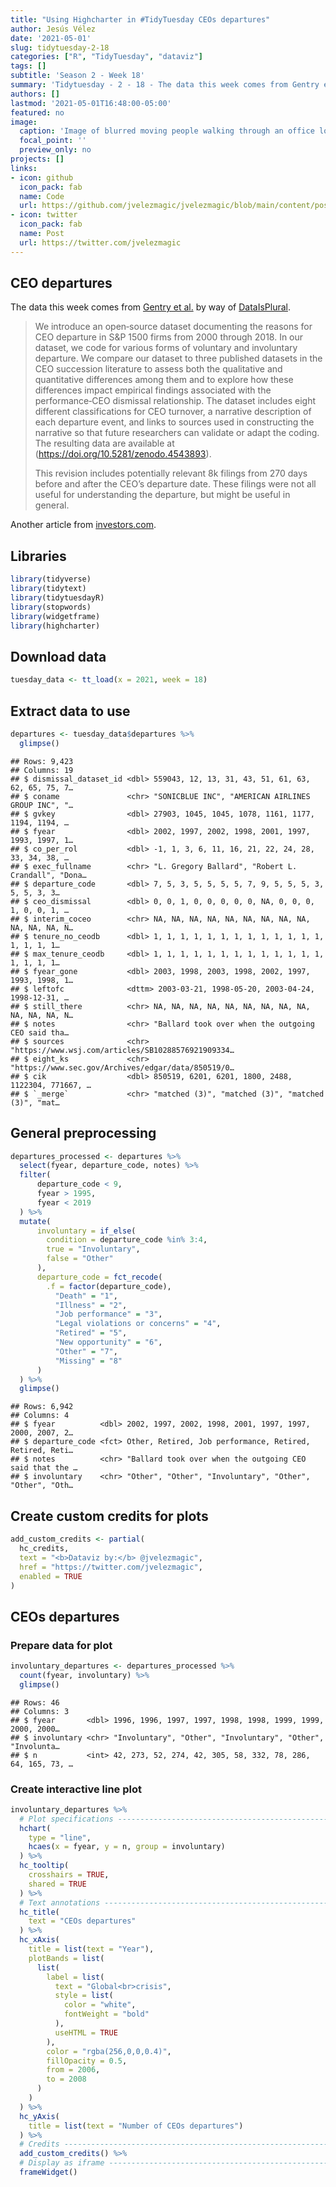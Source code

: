 ```yaml
---
title: "Using Highcharter in #TidyTuesday CEOs departures"
author: Jesús Vélez
date: '2021-05-01'
slug: tidytuesday-2-18
categories: ["R", "TidyTuesday", "dataviz"]
tags: []
subtitle: 'Season 2 - Week 18'
summary: 'Tidytuesday - 2 - 18 - The data this week comes from Gentry et al. by way of DataIsPlural. Learn how to use Highcharter, a wrapper for Highcharts javascript library and its modules.'
authors: []
lastmod: '2021-05-01T16:48:00-05:00'
featured: no
image:
  caption: 'Image of blurred moving people walking through an office lobby'
  focal_point: ''
  preview_only: no
projects: []
links:
- icon: github
  icon_pack: fab
  name: Code
  url: https://github.com/jvelezmagic/jvelezmagic/blob/main/content/post/2021-05-01-tidytuesday-2-18/index.Rmarkdown
- icon: twitter
  icon_pack: fab
  name: Post
  url: https://twitter.com/jvelezmagic
---
```


<script src="{{< blogdown/postref >}}index_files/htmlwidgets/htmlwidgets.js"></script>
<script src="{{< blogdown/postref >}}index_files/pymjs/pym.v1.js"></script>
<script src="{{< blogdown/postref >}}index_files/widgetframe-binding/widgetframe.js"></script>
<script src="{{< blogdown/postref >}}index_files/htmlwidgets/htmlwidgets.js"></script>
<script src="{{< blogdown/postref >}}index_files/pymjs/pym.v1.js"></script>
<script src="{{< blogdown/postref >}}index_files/widgetframe-binding/widgetframe.js"></script>
<script src="{{< blogdown/postref >}}index_files/htmlwidgets/htmlwidgets.js"></script>
<script src="{{< blogdown/postref >}}index_files/pymjs/pym.v1.js"></script>
<script src="{{< blogdown/postref >}}index_files/widgetframe-binding/widgetframe.js"></script>

## CEO departures

The data this week comes from [Gentry et al.](https://onlinelibrary.wiley.com/doi/abs/10.1002/smj.3278) by way of [DataIsPlural](https://www.data-is-plural.com/archive/2021-04-21-edition/).

> We introduce an open‐source dataset documenting the reasons for CEO departure in S&P 1500 firms from 2000 through 2018. In our dataset, we code for various forms of voluntary and involuntary departure. We compare our dataset to three published datasets in the CEO succession literature to assess both the qualitative and quantitative differences among them and to explore how these differences impact empirical findings associated with the performance‐CEO dismissal relationship. The dataset includes eight different classifications for CEO turnover, a narrative description of each departure event, and links to sources used in constructing the narrative so that future researchers can validate or adapt the coding. The resulting data are available at (https://doi.org/10.5281/zenodo.4543893).
>
> This revision includes potentially relevant 8k filings from 270 days before and after the CEO’s departure date. These filings were not all useful for understanding the departure, but might be useful in general.

Another article from [investors.com](https://www.investors.com/news/ceo-turnover-bailing-out-droves/).

## Libraries

``` r
library(tidyverse)
library(tidytext)
library(tidytuesdayR)
library(stopwords)
library(widgetframe)
library(highcharter)
```

## Download data

``` r
tuesday_data <- tt_load(x = 2021, week = 18)
```

## Extract data to use

``` r
departures <- tuesday_data$departures %>% 
  glimpse()
```

    ## Rows: 9,423
    ## Columns: 19
    ## $ dismissal_dataset_id <dbl> 559043, 12, 13, 31, 43, 51, 61, 63, 62, 65, 75, 7…
    ## $ coname               <chr> "SONICBLUE INC", "AMERICAN AIRLINES GROUP INC", "…
    ## $ gvkey                <dbl> 27903, 1045, 1045, 1078, 1161, 1177, 1194, 1194, …
    ## $ fyear                <dbl> 2002, 1997, 2002, 1998, 2001, 1997, 1993, 1997, 1…
    ## $ co_per_rol           <dbl> -1, 1, 3, 6, 11, 16, 21, 22, 24, 28, 33, 34, 38, …
    ## $ exec_fullname        <chr> "L. Gregory Ballard", "Robert L. Crandall", "Dona…
    ## $ departure_code       <dbl> 7, 5, 3, 5, 5, 5, 5, 7, 9, 5, 5, 5, 3, 5, 5, 3, 3…
    ## $ ceo_dismissal        <dbl> 0, 0, 1, 0, 0, 0, 0, 0, NA, 0, 0, 0, 1, 0, 0, 1, …
    ## $ interim_coceo        <chr> NA, NA, NA, NA, NA, NA, NA, NA, NA, NA, NA, NA, N…
    ## $ tenure_no_ceodb      <dbl> 1, 1, 1, 1, 1, 1, 1, 1, 1, 1, 1, 1, 1, 1, 1, 1, 1…
    ## $ max_tenure_ceodb     <dbl> 1, 1, 1, 1, 1, 1, 1, 1, 1, 1, 1, 1, 1, 1, 1, 1, 1…
    ## $ fyear_gone           <dbl> 2003, 1998, 2003, 1998, 2002, 1997, 1993, 1998, 1…
    ## $ leftofc              <dttm> 2003-03-21, 1998-05-20, 2003-04-24, 1998-12-31, …
    ## $ still_there          <chr> NA, NA, NA, NA, NA, NA, NA, NA, NA, NA, NA, NA, N…
    ## $ notes                <chr> "Ballard took over when the outgoing CEO said tha…
    ## $ sources              <chr> "https://www.wsj.com/articles/SB10288576921909334…
    ## $ eight_ks             <chr> "https://www.sec.gov/Archives/edgar/data/850519/0…
    ## $ cik                  <dbl> 850519, 6201, 6201, 1800, 2488, 1122304, 771667, …
    ## $ `_merge`             <chr> "matched (3)", "matched (3)", "matched (3)", "mat…

## General preprocessing

``` r
departures_processed <- departures %>%
  select(fyear, departure_code, notes) %>%
  filter(
      departure_code < 9,
      fyear > 1995,
      fyear < 2019
  ) %>%
  mutate(
      involuntary = if_else(
        condition = departure_code %in% 3:4,
        true = "Involuntary",
        false = "Other"
      ),
      departure_code = fct_recode(
        .f = factor(departure_code),
          "Death" = "1",
          "Illness" = "2",
          "Job performance" = "3",
          "Legal violations or concerns" = "4",
          "Retired" = "5",
          "New opportunity" = "6",
          "Other" = "7",
          "Missing" = "8"
      )
  ) %>%
  glimpse()
```

    ## Rows: 6,942
    ## Columns: 4
    ## $ fyear          <dbl> 2002, 1997, 2002, 1998, 2001, 1997, 1997, 2000, 2007, 2…
    ## $ departure_code <fct> Other, Retired, Job performance, Retired, Retired, Reti…
    ## $ notes          <chr> "Ballard took over when the outgoing CEO said that the …
    ## $ involuntary    <chr> "Other", "Other", "Involuntary", "Other", "Other", "Oth…

## Create custom credits for plots

``` r
add_custom_credits <- partial(
  hc_credits,
  text = "<b>Dataviz by:</b> @jvelezmagic",
  href = "https://twitter.com/jvelezmagic",
  enabled = TRUE
)
```

## CEOs departures

### Prepare data for plot

``` r
involuntary_departures <- departures_processed %>%
  count(fyear, involuntary) %>% 
  glimpse()
```

    ## Rows: 46
    ## Columns: 3
    ## $ fyear       <dbl> 1996, 1996, 1997, 1997, 1998, 1998, 1999, 1999, 2000, 2000…
    ## $ involuntary <chr> "Involuntary", "Other", "Involuntary", "Other", "Involunta…
    ## $ n           <int> 42, 273, 52, 274, 42, 305, 58, 332, 78, 286, 64, 165, 73, …

### Create interactive line plot

``` r
involuntary_departures %>%
  # Plot specifications -----------------------------------------------------
  hchart(
    type = "line",
    hcaes(x = fyear, y = n, group = involuntary)
  ) %>%
  hc_tooltip(
    crosshairs = TRUE,
    shared = TRUE
  ) %>% 
  # Text annotations --------------------------------------------------------
  hc_title(
    text = "CEOs departures"
  ) %>%
  hc_xAxis(
    title = list(text = "Year"),
    plotBands = list(
      list(
        label = list(
          text = "Global<br>crisis",
          style = list(
            color = "white",
            fontWeight = "bold"
          ),
          useHTML = TRUE
        ),
        color = "rgba(256,0,0,0.4)",
        fillOpacity = 0.5,
        from = 2006,
        to = 2008
      )
    )
  ) %>%
  hc_yAxis(
    title = list(text = "Number of CEOs departures")
  ) %>%
  # Credits -----------------------------------------------------------------
  add_custom_credits() %>%
  # Display as iframe -------------------------------------------------------
  frameWidget()
```

<div id="htmlwidget-1" style="width:100%;height:480px;" class="widgetframe html-widget"></div>
<script type="application/json" data-for="htmlwidget-1">{"x":{"url":"index_files/figure-html//widgets/widget_line_plot.html","options":{"xdomain":"*","allowfullscreen":false,"lazyload":false}},"evals":[],"jsHooks":[]}</script>

## Historical CEOs departures by category

### Prepare data for plot

``` r
departures_treemap_plot <- departures_processed %>%
  mutate(
    fyear = as.character(fyear),
    value = 1
  ) %>%
  data_to_hierarchical(
    group_vars = c(departure_code, fyear),
    size_var = value
  )

departures_treemap_plot[[1]] %>% 
  glimpse()
```

    ## List of 4
    ##  $ name : chr "Retired"
    ##  $ id   : chr "retired"
    ##  $ color: chr "#7cb5ec"
    ##  $ level: int 1

### Create nested treemap

``` r
# Plot specification --------------------------------------------------------
hchart(
  departures_treemap_plot,
  type = "treemap",
  ## Global configuration ---------------------------------------------------
  dataLabels = list(
    enabled = FALSE
  ),
  ## Modify levels appearance -----------------------------------------------
  allowDrillToNode = TRUE,
  levelIsConstant = FALSE,
  levels = list(
    list(
      level = 1,
      borderWidth = 4,
      dataLabels = list(
        enabled = TRUE,
        style = list(
          fontSize = "14px"
        )
      )
    ),
    list(
      level = 2,
      dataLabels = list(
        enabled = FALSE
      ),
      colorVariation = list(
        key = "brightness",
        to = 0.25
      )
    )
  )
) %>%
  # Text annotations --------------------------------------------------------
  hc_title(
    text = "CEOs departures by category"
  ) %>%
  # Credits -----------------------------------------------------------------
  add_custom_credits() %>%
  # Display as iframe -------------------------------------------------------
  frameWidget()
```

<div id="htmlwidget-2" style="width:100%;height:480px;" class="widgetframe html-widget"></div>
<script type="application/json" data-for="htmlwidget-2">{"x":{"url":"index_files/figure-html//widgets/widget_treemap.html","options":{"xdomain":"*","allowfullscreen":false,"lazyload":false}},"evals":[],"jsHooks":[]}</script>

## Why CEOs leave the company?

### Text processing

``` r
departures_words <- departures_processed %>%
  select(departure_code, notes) %>%
  unnest_tokens(output = word, input = notes) %>%
  anti_join(y = get_stopwords()) %>%
  inner_join(y = get_sentiments(lexicon = "bing")) %>%
  count(departure_code, word) %>%
  glimpse()
```

    ## Rows: 2,599
    ## Columns: 3
    ## $ departure_code <fct> Death, Death, Death, Death, Death, Death, Death, Death,…
    ## $ word           <chr> "absence", "affluence", "attack", "best", "cancer", "ce…
    ## $ n              <int> 1, 1, 6, 1, 11, 1, 2, 3, 1, 8, 1, 51, 1, 1, 2, 1, 1, 1,…

### Prepare data for plot

``` r
departures_words_plot <- departures_words %>%
  group_nest(departure_code) %>%
  mutate(
    id = departure_code,
    type = "wordcloud",
    data = map(data, mutate, name = word, weight = log(n)),
    data = map(data, list_parse),
    n = lengths(data)
  ) %>%
  glimpse()
```

    ## Rows: 8
    ## Columns: 5
    ## $ departure_code <fct> Death, Illness, Job performance, Legal violations or co…
    ## $ data           <list> [["absence", 1, "absence", 0], ["affluence", 1, "afflu…
    ## $ id             <fct> Death, Illness, Job performance, Legal violations or co…
    ## $ type           <chr> "wordcloud", "wordcloud", "wordcloud", "wordcloud", "wo…
    ## $ n              <int> 54, 94, 790, 263, 686, 76, 602, 34

### Create interactive Word Cloud

``` r
departures_words_plot %>%
  # Plot specification ------------------------------------------------------
  ## First level ------------------------------------------------------------
  hchart(
    type = "wordcloud",
    name = "Categories",
    hcaes(
      name = departure_code,
      weight = log(n),
      drilldown = departure_code
    )
  ) %>%
  ## Second level -----------------------------------------------------------
  hc_drilldown(
    allowPointDrilldown = TRUE,
    series = list_parse(departures_words_plot)
  ) %>%
  # Text annotations --------------------------------------------------------
  ## Main title -------------------------------------------------------------
  hc_title(
    text = "CEOs, You are fired! But wait ... why?"
  ) %>% 
  ## Insert and remove title when drilldown ---------------------------------
  hc_chart(
    type = "column",
    events = list(
      drilldown = JS("
        function(e) {
          this.update(
            {
              title: {
                text: e.seriesOptions.id
              }
            }
          )
        }
      "
      ),
      drillup = JS("
        function() {
          this.update(
            {
              title: {
                text: 'CEOs, You are fired! But wait ... why?' 
              }
            }
          )
        }
      "
      )
    )
  ) %>%
  ## Configure how tooltip is displayed -------------------------------------
  hc_tooltip(
    pointFormat = tooltip_table(
      x = c("Word count:  "),
      y = c("{point.n}")
    ),
    useHTML = TRUE
  ) %>%
  # Credits ---------------------------------------------------------------
  add_custom_credits() %>%
  # Display as iframe -----------------------------------------------------
  frameWidget()
```

<div id="htmlwidget-3" style="width:100%;height:480px;" class="widgetframe html-widget"></div>
<script type="application/json" data-for="htmlwidget-3">{"x":{"url":"index_files/figure-html//widgets/widget_wordcloud.html","options":{"xdomain":"*","allowfullscreen":false,"lazyload":false}},"evals":[],"jsHooks":[]}</script>

## Session info

    ## ─ Session info ───────────────────────────────────────────────────────────────
    ##  setting  value                       
    ##  version  R version 4.0.5 (2021-03-31)
    ##  os       macOS Big Sur 10.16         
    ##  system   x86_64, darwin17.0          
    ##  ui       X11                         
    ##  language (EN)                        
    ##  collate  en_US.UTF-8                 
    ##  ctype    en_US.UTF-8                 
    ##  tz       America/Mexico_City         
    ##  date     2021-05-01                  
    ## 
    ## ─ Packages ───────────────────────────────────────────────────────────────────
    ##  ! package      * version date       lib source        
    ##  P assertthat     0.2.1   2019-03-21 [?] CRAN (R 4.0.2)
    ##  P backports      1.2.1   2020-12-09 [?] CRAN (R 4.0.2)
    ##  P blogdown       1.3     2021-04-14 [?] CRAN (R 4.0.2)
    ##  P bookdown       0.22    2021-04-22 [?] CRAN (R 4.0.2)
    ##  P broom          0.7.6   2021-04-05 [?] CRAN (R 4.0.2)
    ##  P bslib          0.2.4   2021-01-25 [?] CRAN (R 4.0.2)
    ##  P cellranger     1.1.0   2016-07-27 [?] CRAN (R 4.0.2)
    ##  P cli            2.5.0   2021-04-26 [?] CRAN (R 4.0.2)
    ##  P colorspace     2.0-0   2020-11-11 [?] CRAN (R 4.0.2)
    ##  P crayon         1.4.1   2021-02-08 [?] CRAN (R 4.0.2)
    ##  P curl           4.3.1   2021-04-30 [?] CRAN (R 4.0.5)
    ##  P data.table     1.14.0  2021-02-21 [?] CRAN (R 4.0.2)
    ##  P DBI            1.1.1   2021-01-15 [?] CRAN (R 4.0.2)
    ##  P dbplyr         2.1.1   2021-04-06 [?] CRAN (R 4.0.2)
    ##  P digest         0.6.27  2020-10-24 [?] CRAN (R 4.0.2)
    ##  P dplyr        * 1.0.5   2021-03-05 [?] CRAN (R 4.0.2)
    ##  P ellipsis       0.3.2   2021-04-29 [?] CRAN (R 4.0.5)
    ##  P evaluate       0.14    2019-05-28 [?] CRAN (R 4.0.1)
    ##  P fansi          0.4.2   2021-01-15 [?] CRAN (R 4.0.2)
    ##  P forcats      * 0.5.1   2021-01-27 [?] CRAN (R 4.0.2)
    ##  P fs             1.5.0   2020-07-31 [?] CRAN (R 4.0.2)
    ##  P generics       0.1.0   2020-10-31 [?] CRAN (R 4.0.2)
    ##  P ggplot2      * 3.3.3   2020-12-30 [?] CRAN (R 4.0.2)
    ##  P glue           1.4.2   2020-08-27 [?] CRAN (R 4.0.2)
    ##  P gtable         0.3.0   2019-03-25 [?] CRAN (R 4.0.2)
    ##  P haven          2.4.1   2021-04-23 [?] CRAN (R 4.0.2)
    ##  P highcharter  * 0.8.2   2020-07-26 [?] CRAN (R 4.0.2)
    ##  P hms            1.0.0   2021-01-13 [?] CRAN (R 4.0.2)
    ##  P htmltools      0.5.1.1 2021-01-22 [?] CRAN (R 4.0.2)
    ##  P htmlwidgets  * 1.5.3   2020-12-10 [?] CRAN (R 4.0.2)
    ##  P httr           1.4.2   2020-07-20 [?] CRAN (R 4.0.2)
    ##  P igraph         1.2.6   2020-10-06 [?] CRAN (R 4.0.2)
    ##  P janeaustenr    0.1.5   2017-06-10 [?] CRAN (R 4.0.2)
    ##  P jquerylib      0.1.4   2021-04-26 [?] CRAN (R 4.0.2)
    ##  P jsonlite       1.7.2   2020-12-09 [?] CRAN (R 4.0.2)
    ##  P knitr          1.33    2021-04-24 [?] CRAN (R 4.0.2)
    ##  P lattice        0.20-41 2020-04-02 [?] CRAN (R 4.0.5)
    ##  P lifecycle      1.0.0   2021-02-15 [?] CRAN (R 4.0.2)
    ##  P lubridate      1.7.10  2021-02-26 [?] CRAN (R 4.0.2)
    ##  P magrittr       2.0.1   2020-11-17 [?] CRAN (R 4.0.2)
    ##  P Matrix         1.3-2   2021-01-06 [?] CRAN (R 4.0.5)
    ##  P modelr         0.1.8   2020-05-19 [?] CRAN (R 4.0.2)
    ##  P munsell        0.5.0   2018-06-12 [?] CRAN (R 4.0.2)
    ##  P pillar         1.6.0   2021-04-13 [?] CRAN (R 4.0.4)
    ##  P pkgconfig      2.0.3   2019-09-22 [?] CRAN (R 4.0.2)
    ##  P purrr        * 0.3.4   2020-04-17 [?] CRAN (R 4.0.2)
    ##  P quantmod       0.4.18  2020-12-09 [?] CRAN (R 4.0.2)
    ##  P R6             2.5.0   2020-10-28 [?] CRAN (R 4.0.2)
    ##  P Rcpp           1.0.6   2021-01-15 [?] CRAN (R 4.0.2)
    ##  P readr        * 1.4.0   2020-10-05 [?] CRAN (R 4.0.2)
    ##  P readxl         1.3.1   2019-03-13 [?] CRAN (R 4.0.2)
    ##  P renv           0.13.2  2021-03-30 [?] CRAN (R 4.0.4)
    ##  P reprex         2.0.0   2021-04-02 [?] CRAN (R 4.0.2)
    ##  P rlang          0.4.11  2021-04-30 [?] CRAN (R 4.0.5)
    ##  P rlist          0.4.6.1 2016-04-04 [?] CRAN (R 4.0.2)
    ##  P rmarkdown      2.7     2021-02-19 [?] CRAN (R 4.0.2)
    ##  P rstudioapi     0.13    2020-11-12 [?] CRAN (R 4.0.2)
    ##  P rvest          1.0.0   2021-03-09 [?] CRAN (R 4.0.2)
    ##  P sass           0.3.1   2021-01-24 [?] CRAN (R 4.0.2)
    ##  P scales         1.1.1   2020-05-11 [?] CRAN (R 4.0.2)
    ##  P selectr        0.4-2   2019-11-20 [?] CRAN (R 4.0.2)
    ##  P sessioninfo    1.1.1   2018-11-05 [?] CRAN (R 4.0.2)
    ##  P SnowballC      0.7.0   2020-04-01 [?] CRAN (R 4.0.2)
    ##  P stopwords    * 2.2     2021-02-10 [?] CRAN (R 4.0.2)
    ##  P stringi        1.5.3   2020-09-09 [?] CRAN (R 4.0.2)
    ##  P stringr      * 1.4.0   2019-02-10 [?] CRAN (R 4.0.2)
    ##  P tibble       * 3.1.1   2021-04-18 [?] CRAN (R 4.0.2)
    ##  P tidyr        * 1.1.3   2021-03-03 [?] CRAN (R 4.0.2)
    ##  P tidyselect     1.1.1   2021-04-30 [?] CRAN (R 4.0.5)
    ##  P tidytext     * 0.3.1   2021-04-10 [?] CRAN (R 4.0.2)
    ##  P tidytuesdayR * 1.0.1   2020-07-10 [?] CRAN (R 4.0.2)
    ##  P tidyverse    * 1.3.1   2021-04-15 [?] CRAN (R 4.0.2)
    ##  P tokenizers     0.2.1   2018-03-29 [?] CRAN (R 4.0.2)
    ##  P TTR            0.24.2  2020-09-01 [?] CRAN (R 4.0.2)
    ##  P usethis        2.0.1   2021-02-10 [?] CRAN (R 4.0.2)
    ##  P utf8           1.2.1   2021-03-12 [?] CRAN (R 4.0.2)
    ##  P vctrs          0.3.8   2021-04-29 [?] CRAN (R 4.0.5)
    ##  P widgetframe  * 0.3.1   2017-12-20 [?] CRAN (R 4.0.2)
    ##  P withr          2.4.2   2021-04-18 [?] CRAN (R 4.0.2)
    ##  P xfun           0.22    2021-03-11 [?] CRAN (R 4.0.2)
    ##  P xml2           1.3.2   2020-04-23 [?] CRAN (R 4.0.2)
    ##  P xts            0.12.1  2020-09-09 [?] CRAN (R 4.0.2)
    ##  P yaml           2.2.1   2020-02-01 [?] CRAN (R 4.0.2)
    ##  P zoo            1.8-9   2021-03-09 [?] CRAN (R 4.0.2)
    ## 
    ## [1] /Users/jvelezmagic/Documents/Github/personal_projects/jvelezmagic/renv/library/R-4.0/x86_64-apple-darwin17.0
    ## [2] /private/var/folders/bt/17212s6j0xxfjty0f77xmfq00000gn/T/RtmpTDBylR/renv-system-library
    ## 
    ##  P ── Loaded and on-disk path mismatch.
